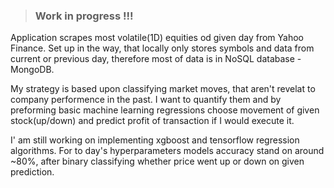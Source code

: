 >### Work in progress !!! ###
Application scrapes most volatile(1D) equities od given day from Yahoo Finance. Set up in the way, that locally only stores symbols and data from current or previous day, therefore most of data is in NoSQL database - MongoDB. 

My strategy is based upon classifying market moves, that aren't revelat to company performence in the past. I want to quantify them and by preforming basic machine learning regressions choose movement of given stock(up/down) and predict profit of transaction if I would execute it. 

I' am still working on implementing xgboost and tensorflow regression algorithms. For to day's hyperparameters models accuracy stand on around ~80%, after binary classifying whether price went up or down on given prediction.
